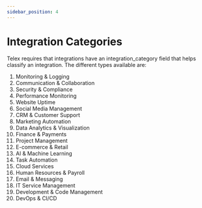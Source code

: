 ```yaml
---
sidebar_position: 4
---
```


# Integration Categories

Telex requires that integrations have an integration_category field that helps classify an integration. The different types available are:

1. Monitoring & Logging
1. Communication & Collaboration
1. Security & Compliance
1. Performance Monitoring
1. Website Uptime
1. Social Media Management
1. CRM & Customer Support
1. Marketing Automation
1. Data Analytics & Visualization
1. Finance & Payments
1. Project Management
1. E-commerce & Retail
1. AI & Machine Learning
1. Task Automation
1. Cloud Services
1. Human Resources & Payroll
1. Email & Messaging
1. IT Service Management
1. Development & Code Management
1. DevOps & CI/CD
